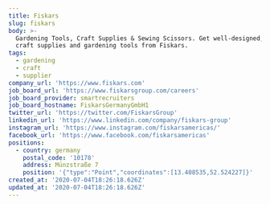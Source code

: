 ```yaml
---
title: Fiskars
slug: fiskars
body: >-
  Gardening Tools, Craft Supplies & Sewing Scissors. Get well-designed, reliable
  craft supplies and gardening tools from Fiskars.
tags:
  - gardening
  - craft
  - supplier
company_url: 'https://www.fiskars.com'
job_board_url: 'https://www.fiskarsgroup.com/careers'
job_board_provider: smartrecruiters
job_board_hostname: FiskarsGermanyGmbH1
twitter_url: 'https://twitter.com/FiskarsGroup'
linkedin_url: 'https://www.linkedin.com/company/fiskars-group'
instagram_url: 'https://www.instagram.com/fiskarsamericas/'
facebook_url: 'https://www.facebook.com/fiskarsamericas'
positions:
  - country: germany
    postal_code: '10178'
    address: Münzstraße 7
    position: '{"type":"Point","coordinates":[13.408535,52.524227]}'
created_at: '2020-07-04T18:26:18.626Z'
updated_at: '2020-07-04T18:26:18.626Z'
---
```


